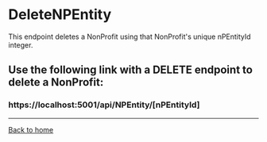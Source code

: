# DeleteNPEntity

This endpoint deletes a NonProfit using that NonProfit's unique nPEntityId integer.


## Use the following link with a DELETE endpoint to delete a NonProfit:
### https://localhost:5001/api/NPEntity/[nPEntityId]

---
[Back to home](../../../README.md)
